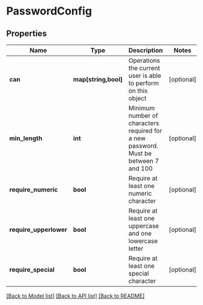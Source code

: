 # PasswordConfig

## Properties
Name | Type | Description | Notes
------------ | ------------- | ------------- | -------------
**can** | **map[string,bool]** | Operations the current user is able to perform on this object | [optional] 
**min_length** | **int** | Minimum number of characters required for a new password.  Must be between 7 and 100 | [optional] 
**require_numeric** | **bool** | Require at least one numeric character | [optional] 
**require_upperlower** | **bool** | Require at least one uppercase and one lowercase letter | [optional] 
**require_special** | **bool** | Require at least one special character | [optional] 

[[Back to Model list]](../README.md#documentation-for-models) [[Back to API list]](../README.md#documentation-for-api-endpoints) [[Back to README]](../README.md)


